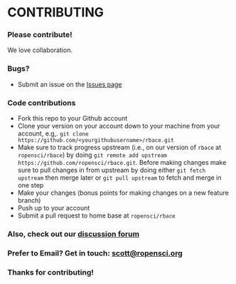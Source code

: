 # CONTRIBUTING #

### Please contribute!

We love collaboration.

### Bugs?

* Submit an issue on the [Issues page](https://github.com/ropensci/rbace/issues)

### Code contributions

* Fork this repo to your Github account
* Clone your version on your account down to your machine from your account, e.g,. `git clone https://github.com/<yourgithubusername>/rbace.git`
* Make sure to track progress upstream (i.e., on our version of `rbace` at `ropensci/rbace`) by doing `git remote add upstream https://github.com/ropensci/rbace.git`. Before making changes make sure to pull changes in from upstream by doing either `git fetch upstream` then merge later or `git pull upstream` to fetch and merge in one step
* Make your changes (bonus points for making changes on a new feature branch)
* Push up to your account
* Submit a pull request to home base at `ropensci/rbace`

### Also, check out our [discussion forum](https://discuss.ropensci.org)

### Prefer to Email? Get in touch: [scott@ropensci.org](mailto:scott@ropensci.org)

### Thanks for contributing!

